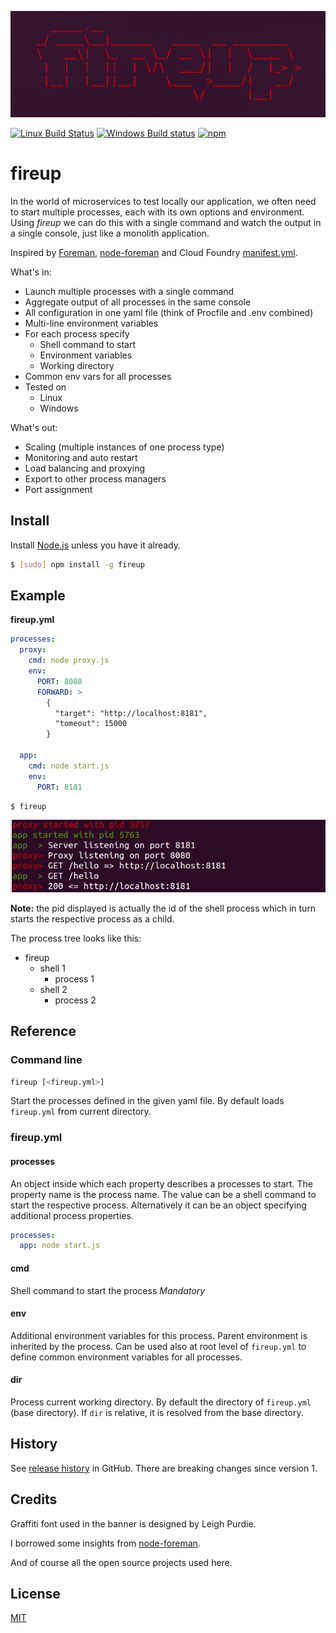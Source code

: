 ![fireup](banner.png)

[![Linux Build Status](https://travis-ci.org/dotchev/fireup.svg?branch=master)](https://travis-ci.org/dotchev/fireup)
[![Windows Build status](https://ci.appveyor.com/api/projects/status/el189f26694rwblo/branch/master?svg=true)](https://ci.appveyor.com/project/dotchev/fireup/branch/master)
[![npm](https://img.shields.io/npm/v/fireup.svg)](https://www.npmjs.com/package/fireup)

fireup
======

In the world of microservices to test locally our application, we often need to
start multiple processes, each with its own options and environment.
Using _fireup_ we can do this with a single command and watch the output in a
single console, just like a monolith application.

Inspired by [Foreman](http://blog.daviddollar.org/2011/05/06/introducing-foreman.html), [node-foreman](https://github.com/strongloop/node-foreman) and
Cloud Foundry [manifest.yml](https://docs.cloudfoundry.org/devguide/deploy-apps/manifest.html).

What's in:
* Launch multiple processes with a single command
* Aggregate output of all processes in the same console
* All configuration in one yaml file (think of Procfile and .env combined)
* Multi-line environment variables
* For each process specify
  * Shell command to start
  * Environment variables
  * Working directory
* Common env vars for all processes
* Tested on
  * Linux
  * Windows

What's out:
* Scaling (multiple instances of one process type)
* Monitoring and auto restart
* Load balancing and proxying
* Export to other process managers
* Port assignment

## Install

Install [Node.js](https://nodejs.org/) unless you have it already.

```sh
$ [sudo] npm install -g fireup
```

## Example

**fireup.yml**
```yml
processes:
  proxy:
    cmd: node proxy.js
    env:
      PORT: 8080
      FORWARD: >
        {
          "target": "http://localhost:8181",
          "tomeout": 15000
        }

  app:
    cmd: node start.js
    env:
      PORT: 8181
```
```sh
$ fireup
```
![Screen](screen.png)

**Note:** the pid displayed is actually the id of the shell process which in turn starts the respective process as a child.

The process tree looks like this:
* fireup
  * shell 1
    * process 1
  * shell 2
    * process 2

## Reference

### Command line

```sh
fireup [<fireup.yml>]
```
Start the processes defined in the given yaml file.
By default loads `fireup.yml` from current directory.

### fireup.yml

#### processes

An object inside which each property describes a processes to start.
The property name is the process name.
The value can be a shell command to start the respective process.
Alternatively it can be an object specifying additional process properties.

```yml
processes:
  app: node start.js
```

#### cmd

Shell command to start the process
_Mandatory_

#### env

Additional environment variables for this process.
Parent environment is inherited by the process.
Can be used also at root level of `fireup.yml` to define common environment variables for all processes.

#### dir

Process current working directory.
By default the directory of `fireup.yml` (base directory).
If `dir` is relative, it is resolved from the base directory.

## History

See [release history](https://github.com/dotchev/fireup/releases) in GitHub.
There are breaking changes since version 1.

## Credits

Graffiti font used in the banner is designed by Leigh Purdie.

I borrowed some insights from [node-foreman](https://github.com/strongloop/node-foreman).

And of course all the open source projects used here.

## License

[MIT](LICENSE)

